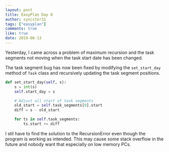 ```yaml
---
layout: post
title: EasyPlan Day 8
author: syncster31
tags: ["easyplan"]
comments: true
like: true
date: 2019-06-13
---
```

Yesterday, I came across a problem of maximum recursion and the task segments not moving when the task start date has been changed.

The task segment bug has now been fixed by modifying the ```set_start_day``` method of ```Task``` class and recursively updating the task segment positions.

```python
def set_start_day(self, s):
    s = int(s)
    self.start_day = s

    # Adjust all start of task segments
    old_start = self.task_segments[0].start
    diff = s - old_start

    for ts in self.task_segments:
        ts.start += diff
```

I stil have to find the solution to the RecursionError even though the program is working as intended. This may cause some stack overflow in the future and nobody want that especially on low memory PCs.
